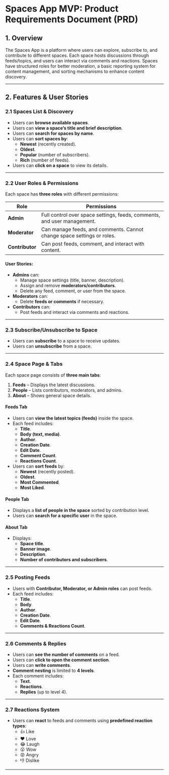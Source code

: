 # **Spaces App MVP: Product Requirements Document (PRD)**

## **1. Overview**
The Spaces App is a platform where users can explore, subscribe to, and contribute to different spaces. Each space hosts discussions through feeds/topics, and users can interact via comments and reactions. Spaces have structured roles for better moderation, a basic reporting system for content management, and sorting mechanisms to enhance content discovery.

---

## **2. Features & User Stories**

### **2.1 Spaces List & Discovery**
- Users can **browse available spaces**.
- Users can **view a space’s title and brief description**.
- Users can **search for spaces by name**.
- Users can **sort spaces by**:
  - **Newest** (recently created).
  - **Oldest**.
  - **Popular** (number of subscribers).
  - **Rich** (number of feeds).
- Users can **click on a space** to view its details.

---

### **2.2 User Roles & Permissions**
Each space has **three roles** with different permissions:

| **Role**       | **Permissions** |
|---------------|----------------|
| **Admin**     | Full control over space settings, feeds, comments, and user management. |
| **Moderator** | Can manage feeds, and comments. Cannot change space settings or roles. |
| **Contributor** | Can post feeds, comment, and interact with content. |

#### **User Stories:**
- **Admins** can:
  - Manage space settings (title, banner, description).
  - Assign and remove **moderators/contributors**.
  - Delete any feed, comment, or user from the space.
- **Moderators** can:
  - Delete **feeds or comments** if necessary.
- **Contributors** can:
  - Post feeds and interact via comments and reactions.

---

### **2.3 Subscribe/Unsubscribe to Space**
- Users can **subscribe** to a space to receive updates.
- Users can **unsubscribe** from a space.

---

### **2.4 Space Page & Tabs**
Each space page consists of **three main tabs**:
1. **Feeds** – Displays the latest discussions.
2. **People** – Lists contributors, moderators, and admins.
3. **About** – Shows general space details.

#### **Feeds Tab**
- Users can **view the latest topics (feeds)** inside the space.
- Each feed includes:
  - **Title**.
  - **Body (text, media)**.
  - **Author**.
  - **Creation Date**.
  - **Edit Date**.
  - **Comment Count**.
  - **Reactions Count**.
- Users can **sort feeds** by:
  - **Newest** (recently posted).
  - **Oldest**.
  - **Most Commented**.
  - **Most Liked**.

#### **People Tab**
- Displays a **list of people in the space** sorted by contribution level.
- Users can **search for a specific user** in the space.

#### **About Tab**
- Displays:
  - **Space title**.
  - **Banner image**.
  - **Description**.
  - **Number of contributors and subscribers**.

---

### **2.5 Posting Feeds**
- Users with **Contributor, Moderator, or Admin roles** can post feeds.
- Each feed includes:
  - **Title**.
  - **Body**.
  - **Author**.
  - **Creation Date**.
  - **Edit Date**.
  - **Comments & Reactions Count**.

---

### **2.6 Comments & Replies**
- Users can **see the number of comments** on a feed.
- Users can **click to open the comment section**.
- Users can **write comments**.
- **Comment nesting** is limited to **4 levels**.
- Each comment includes:
  - **Text**.
  - **Reactions**.
  - **Replies** (up to level 4).

---

### **2.7 Reactions System**
- Users can **react** to feeds and comments using **predefined reaction types**:
  - 👍 Like
  - ❤️ Love
  - 😂 Laugh
  - 😲 Wow
  - 😡 Angry
  - 👎 Dislike

---